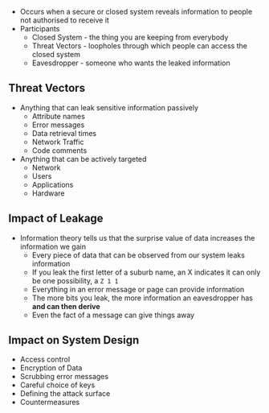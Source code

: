 - Occurs when a secure or closed system reveals information to people not authorised to receive it
- Participants
	- Closed System - the thing you are keeping from everybody
	- Threat Vectors - loopholes through which people can access the closed system
	- Eavesdropper - someone who wants the leaked information

## Threat Vectors
- Anything that can leak sensitive information passively
	- Attribute names
	- Error messages
	- Data retrieval times
	- Network Traffic
	- Code comments
- Anything that can be actively targeted
	- Network
	- Users
	- Applications
	- Hardware

## Impact of Leakage
- Information theory tells us that the surprise value of data increases the information we gain
	- Every piece of data that can be observed from our system leaks information
	- If you leak the first letter of a suburb name, an X indicates it can only be one possibility, a `Z 1 1`
	- Everything in an error message or page can provide information
	- The more bits you leak, the more information an eavesdropper has **and can then derive**
	- Even the fact of a message can give things away

## Impact on System Design
- Access control
- Encryption of Data
- Scrubbing error messages
- Careful choice of keys
- Defining the attack surface
- Countermeasures